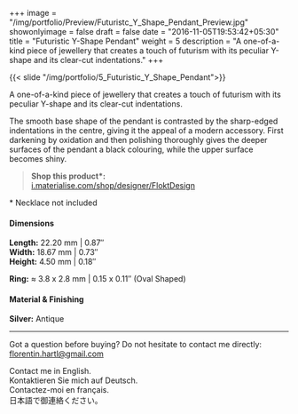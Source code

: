 +++
image = "/img/portfolio/Preview/Futuristc_Y_Shape_Pendant_Preview.jpg"
showonlyimage = false
draft = false
date = "2016-11-05T19:53:42+05:30"
title = "Futuristic Y-Shape Pendant"
weight = 5
description = "A one-of-a-kind piece of jewellery that creates a touch of futurism with its peculiar Y-shape and its clear-cut indentations."
+++

{{< slide "/img/portfolio/5_Futuristic_Y_Shape_Pendant">}}

A one-of-a-kind piece of jewellery that creates a touch of futurism with its peculiar Y-shape and its clear-cut indentations.
<!--more-->

The smooth base shape of the pendant is contrasted by the sharp-edged indentations in the centre, giving it the appeal of a modern accessory. First darkening by oxidation and then polishing thoroughly gives the deeper surfaces of the pendant a black colouring, while the upper surface becomes shiny.

> **Shop this product\*:**  
[i.materialise.com/shop/designer/FloktDesign](https://i.materialise.com/de/shop/designer/FloktDesign)

\* Necklace not included

#### Dimensions

**Length:** 22.20 mm | 0.87″  
**Width:** 18.67 mm | 0.73″  
**Height:** 4.50 mm | 0.18″

**Ring:** ≈ 3.8 x 2.8 mm | 0.15 x 0.11″ (Oval Shaped)

#### Material & Finishing

**Silver:** Antique  

---

Got a question before buying? Do not hesitate to contact me directly:
florentin.hartl@gmail.com

Contact me in English.  
Kontaktieren Sie mich auf Deutsch.  
Contactez-moi en français.  
日本語で御連絡ください。